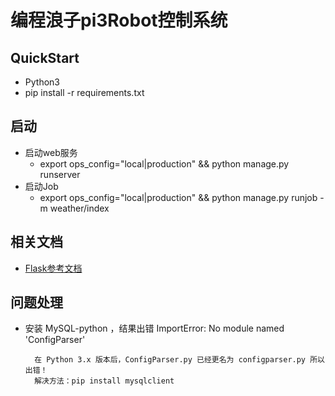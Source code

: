 编程浪子pi3Robot控制系统
=================================
## QuickStart
* Python3
* pip install -r requirements.txt

## 启动
* 启动web服务
    * export ops_config="local|production" && python manage.py runserver
* 启动Job
    * export ops_config="local|production" && python manage.py runjob -m weather/index



## 相关文档
* [Flask参考文档](./docs/flask.md)

## 问题处理
* 安装 MySQL-python ，结果出错 ImportError: No module named 'ConfigParser'

        在 Python 3.x 版本后，ConfigParser.py 已经更名为 configparser.py 所以出错！
        解决方法：pip install mysqlclient